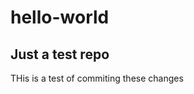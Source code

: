 # hello-world
Just a test repo
----------------------------------
THis is a test of commiting these changes
